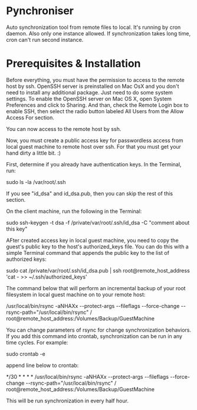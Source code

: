 Pynchroniser
============

Auto synchronization tool from remote files to local. It's running by cron daemon. Also only one instance allowed. If synchronization takes long time, cron can't run second instance.


Prerequisites & Installation
============================

Before everything, you must have the permission to access to the remote host by ssh. OpenSSH server is preinstalled on Mac OsX and you don't need to install any additional package. Just need to do some system settings. To enable the OpenSSH server on Mac OS X, open System Preferences and click to Sharing. And than, check the Remote Login box to enable SSH, then select the radio button labeled All Users from the Allow Access For section.

You can now access to the remote host by ssh.

Now, you must create a public access key for passwordless access from local guest machine to remote host over ssh. For that you must get your hand dirty a little bit. :)

First, determine if you already have authentication keys. In the Terminal, run:

sudo ls -la /var/root/.ssh

If you see "id_dsa" and id_dsa.pub, then you can skip the rest of this section.

On the client machine, run the following in the Terminal:

sudo ssh-keygen -t dsa -f /private/var/root/.ssh/id_dsa -C "comment about this key"

AFter created access key in local guest machine, you need to copy the guest's public key to the host's authorized_keys file. You can do this with a simple Terminal command that appends the public key to the list of authorized keys:

sudo cat /private/var/root/.ssh/id_dsa.pub | ssh root@remote_host_address 'cat - >> ~/.ssh/authorized_keys'

The command below that will perform an incremental backup of your root filesystem in local guest machine on to your remote host:

/usr/local/bin/rsync -aNHAXx --protect-args --fileflags --force-change --rsync-path="/usr/local/bin/rsync" / root@remote_host_address:/Volumes/Backup/GuestMachine

You can change parameters of rsync for change synchronization behaviors. If you add this command into crontab, synchronization can be run in any time cycles. For example:

sudo crontab -e

append line below to crontab:

*/30 * * * * /usr/local/bin/rsync -aNHAXx --protect-args --fileflags --force-change --rsync-path="/usr/local/bin/rsync" / root@remote_host_address:/Volumes/Backup/GuestMachine

This will be run synchronization in every half hour.
